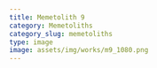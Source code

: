 ```yaml
---
title: Memetolith 9
category: Memetoliths
category_slug: memetoliths
type: image
image: assets/img/works/m9_1080.png
---
```

